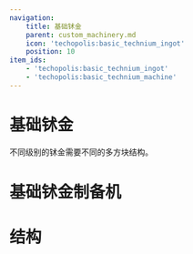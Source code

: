 ```yaml
---
navigation:
    title: 基础𬬸金
    parent: custom_machinery.md
    icon: 'techopolis:basic_technium_ingot'
    position: 10
item_ids:
    - 'techopolis:basic_technium_ingot'
    - 'techopolis:basic_technium_machine'
---
```


# 基础𬬸金

不同级别的𬬸金需要不同的多方块结构。

<ItemImage id="techopolis:basic_technium_ingot" />

# 基础𬬸金制备机

<Recipe id="techopolis:basic_technium_machine_cm" />

# 结构

<GameScene zoom="3" interactive={true}>
  <ImportStructure src="../assets/structures/custom_machinery/basic_technium_machine.nbt" />
</GameScene>

